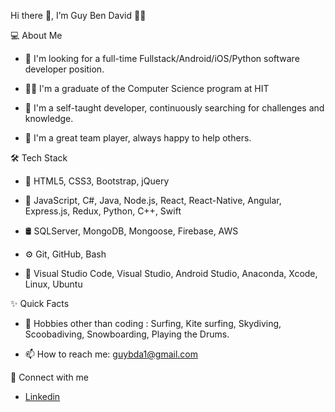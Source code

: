 Hi there 👋, I’m Guy Ben David 👨‍💻


💻  About Me


 - 💼 I'm looking for a full-time Fullstack/Android/iOS/Python software developer position.
 
 - 👨‍🎓 I'm a graduate of the Computer Science program at HIT

 - 💪 I'm a self-taught developer, continuously searching for challenges and knowledge.
 
 - 🎈 I'm a great team player, always happy to help others.


🛠  Tech Stack


 - 🎨   HTML5, CSS3, Bootstrap, jQuery

 - 🧰   JavaScript, C#, Java, Node.js, React, React-Native, Angular, Express.js, Redux, Python, C++, Swift

 - 🛢    SQLServer, MongoDB, Mongoose, Firebase, AWS

 - ⚙️   Git, GitHub, Bash

 - 🔧   Visual Studio Code, Visual Studio, Android Studio, Anaconda, Xcode, Linux, Ubuntu 


✨ Quick Facts


 - 🎿 Hobbies other than coding : Surfing, Kite surfing, Skydiving, Scoobadiving, Snowboarding, Playing the Drums.

 - 📫 How to reach me: guybda1@gmail.com


📝 Connect with me


 - [Linkedin](https://www.linkedin.com/in/guy-ben-david-6b6485174/)


<!---
benda-cyber/benda-cyber is a ✨ special ✨ repository because its `README.md` (this file) appears on your GitHub profile.
You can click the Preview link to take a look at your changes.
--->
